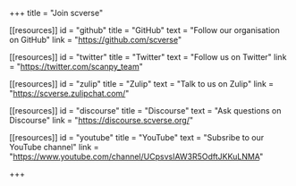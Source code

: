 +++
title = "Join scverse"

[[resources]]
	id = "github"
	title = "GitHub"
	text = "Follow our organisation on GitHub"
	link = "https://github.com/scverse"

[[resources]]
	id = "twitter"
	title = "Twitter"
	text = "Follow us on Twitter"
	link = "https://twitter.com/scanpy_team"

[[resources]]
	id = "zulip"
	title = "Zulip"
	text = "Talk to us on Zulip"
	link = "https://scverse.zulipchat.com/"

[[resources]]
	id = "discourse"
	title = "Discourse"
	text = "Ask questions on Discourse"
	link = "https://discourse.scverse.org/"

[[resources]]
	id = "youtube"
	title = "YouTube"
	text = "Subsribe to our YouTube channel"
	link = "https://www.youtube.com/channel/UCpsvsIAW3R5OdftJKKuLNMA"

+++
